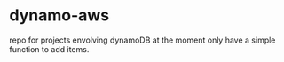 # dynamo-aws
repo for projects envolving dynamoDB
at the moment only have a simple function to add items.
